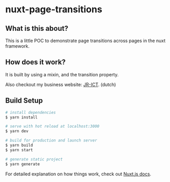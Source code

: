 # nuxt-page-transitions

## What is this about?

This is a little POC to demonstrate page transitions across pages in the nuxt framework.

## How does it work?

It is built by using a mixin, and the transition property.

Also checkout my business website: [JR-ICT](https://www.jr-ict.nl). (dutch)










## Build Setup

```bash
# install dependencies
$ yarn install

# serve with hot reload at localhost:3000
$ yarn dev

# build for production and launch server
$ yarn build
$ yarn start

# generate static project
$ yarn generate
```

For detailed explanation on how things work, check out [Nuxt.js docs](https://nuxtjs.org).
